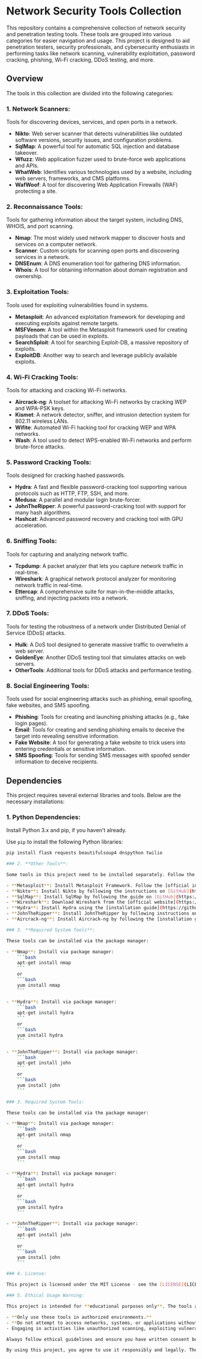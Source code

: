 # Network Security Tools Collection

This repository contains a comprehensive collection of network security and penetration testing tools. These tools are grouped into various categories for easier navigation and usage. This project is designed to aid penetration testers, security professionals, and cybersecurity enthusiasts in performing tasks like network scanning, vulnerability exploitation, password cracking, phishing, Wi-Fi cracking, DDoS testing, and more.

## Overview

The tools in this collection are divided into the following categories:

### 1. **Network Scanners**:
Tools for discovering devices, services, and open ports in a network.

- **Nikto**: Web server scanner that detects vulnerabilities like outdated software versions, security issues, and configuration problems.
- **SqlMap**: A powerful tool for automatic SQL injection and database takeover.
- **Wfuzz**: Web application fuzzer used to brute-force web applications and APIs.
- **WhatWeb**: Identifies various technologies used by a website, including web servers, frameworks, and CMS platforms.
- **WafWoof**: A tool for discovering Web Application Firewalls (WAF) protecting a site.

### 2. **Reconnaissance Tools**:
Tools for gathering information about the target system, including DNS, WHOIS, and port scanning.

- **Nmap**: The most widely used network mapper to discover hosts and services on a computer network.
- **Scanner**: Custom scripts for scanning open ports and discovering services in a network.
- **DNSEnum**: A DNS enumeration tool for gathering DNS information.
- **Whois**: A tool for obtaining information about domain registration and ownership.

### 3. **Exploitation Tools**:
Tools used for exploiting vulnerabilities found in systems.

- **Metasploit**: An advanced exploitation framework for developing and executing exploits against remote targets.
- **MSFVenom**: A tool within the Metasploit framework used for creating payloads that can be used in exploits.
- **SearchSploit**: A tool for searching Exploit-DB, a massive repository of exploits.
- **ExploitDB**: Another way to search and leverage publicly available exploits.

### 4. **Wi-Fi Cracking Tools**:
Tools for attacking and cracking Wi-Fi networks.

- **Aircrack-ng**: A toolset for attacking Wi-Fi networks by cracking WEP and WPA-PSK keys.
- **Kismet**: A network detector, sniffer, and intrusion detection system for 802.11 wireless LANs.
- **Wifite**: Automated Wi-Fi hacking tool for cracking WEP and WPA networks.
- **Wash**: A tool used to detect WPS-enabled Wi-Fi networks and perform brute-force attacks.

### 5. **Password Cracking Tools**:
Tools designed for cracking hashed passwords.

- **Hydra**: A fast and flexible password-cracking tool supporting various protocols such as HTTP, FTP, SSH, and more.
- **Medusa**: A parallel and modular login brute-forcer.
- **JohnTheRipper**: A powerful password-cracking tool with support for many hash algorithms.
- **Hashcat**: Advanced password recovery and cracking tool with GPU acceleration.

### 6. **Sniffing Tools**:
Tools for capturing and analyzing network traffic.

- **Tcpdump**: A packet analyzer that lets you capture network traffic in real-time.
- **Wireshark**: A graphical network protocol analyzer for monitoring network traffic in real-time.
- **Ettercap**: A comprehensive suite for man-in-the-middle attacks, sniffing, and injecting packets into a network.

### 7. **DDoS Tools**:
Tools for testing the robustness of a network under Distributed Denial of Service (DDoS) attacks.

- **Hulk**: A DoS tool designed to generate massive traffic to overwhelm a web server.
- **GoldenEye**: Another DDoS testing tool that simulates attacks on web servers.
- **OtherTools**: Additional tools for DDoS attacks and performance testing.

### 8. **Social Engineering Tools**:
Tools used for social engineering attacks such as phishing, email spoofing, fake websites, and SMS spoofing.

- **Phishing**: Tools for creating and launching phishing attacks (e.g., fake login pages).
- **Email**: Tools for creating and sending phishing emails to deceive the target into revealing sensitive information.
- **Fake Website**: A tool for generating a fake website to trick users into entering credentials or sensitive information.
- **SMS Spoofing**: Tools for sending SMS messages with spoofed sender information to deceive recipients.

## Dependencies

This project requires several external libraries and tools. Below are the necessary installations:


### 1. **Python Dependencies**:


Install Python 3.x and pip, if you haven't already.

Use `pip` to install the following Python libraries:

```bash
pip install flask requests beautifulsoup4 dnspython twilio

### 2. **Other Tools**:

Some tools in this project need to be installed separately. Follow the installation instructions below for each tool:

- **Metasploit**: Install Metasploit Framework. Follow the [official installation guide](https://metasploit.help.rapid7.com/docs/installing-the-metasploit-framework).
- **Nikto**: Install Nikto by following the instructions on [GitHub](https://github.com/sullo/nikto).
- **SqlMap**: Install SqlMap by following the guide on [GitHub](https://github.com/sqlmapproject/sqlmap).
- **Wireshark**: Download Wireshark from the [official website](https://www.wireshark.org/download.html).
- **Hydra**: Install Hydra using the [installation guide](https://github.com/vanhauser-thc/thc-hydra).
- **JohnTheRipper**: Install JohnTheRipper by following instructions on [GitHub](https://github.com/magnumripper/JohnTheRipper).
- **Aircrack-ng**: Install Aircrack-ng by following the [installation guide](https://www.aircrack-ng.org/).

### 3. **Required System Tools**:

These tools can be installed via the package manager:

- **Nmap**: Install via package manager:
    ```bash
    apt-get install nmap
    ```
    or
    ```bash
    yum install nmap
    ```

- **Hydra**: Install via package manager:
    ```bash
    apt-get install hydra
    ```
    or
    ```bash
    yum install hydra
    ```

- **JohnTheRipper**: Install via package manager:
    ```bash
    apt-get install john
    ```
    or
    ```bash
    yum install john
    ```

### 3. Required System Tools:

These tools can be installed via the package manager:

- **Nmap**: Install via package manager:
    ```bash
    apt-get install nmap
    ```
    or
    ```bash
    yum install nmap
    ```

- **Hydra**: Install via package manager:
    ```bash
    apt-get install hydra
    ```
    or
    ```bash
    yum install hydra
    ```

- **JohnTheRipper**: Install via package manager:
    ```bash
    apt-get install john
    ```
    or
    ```bash
    yum install john
    ```

### 4. License:

This project is licensed under the MIT License - see the [LICENSE](LICENSE) file for details.

### 5. Ethical Usage Warning:

This project is intended for **educational purposes only**. The tools and scripts included are powerful and can be used to conduct various types of penetration testing, network scanning, and other security assessments. However, it is crucial to remember the following:

- **Only use these tools in authorized environments.**
- **Do not attempt to access networks, systems, or applications without explicit permission.**
- Engaging in activities like unauthorized scanning, exploiting vulnerabilities, or performing DDoS attacks is illegal and unethical.

Always follow ethical guidelines and ensure you have written consent before performing any security tests on a network or system.

By using this project, you agree to use it responsibly and legally. The author and contributors are not responsible for any illegal activities conducted using this code.
